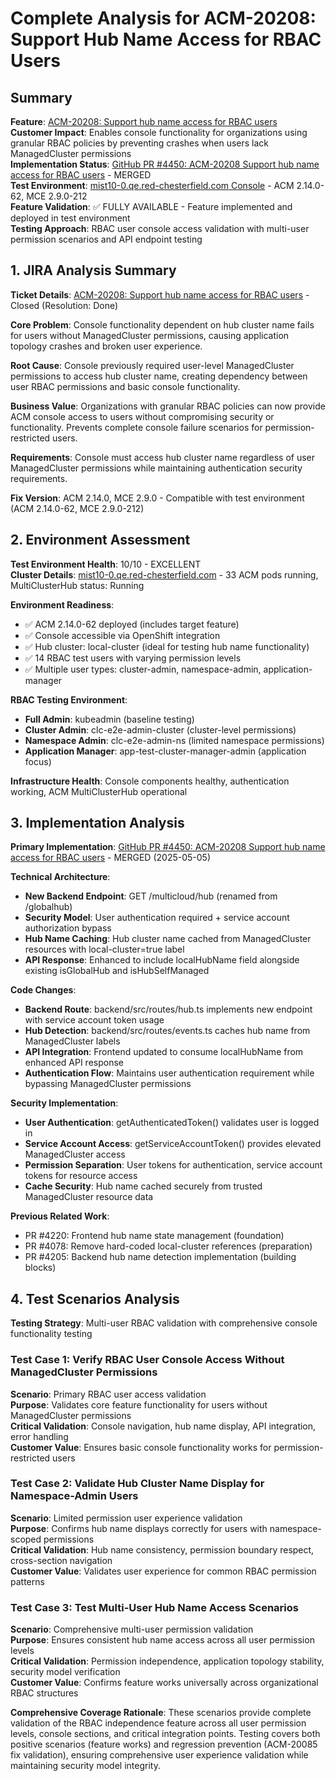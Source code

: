 # Complete Analysis for ACM-20208: Support Hub Name Access for RBAC Users

## Summary
**Feature**: [ACM-20208: Support hub name access for RBAC users](https://issues.redhat.com/browse/ACM-20208)  
**Customer Impact**: Enables console functionality for organizations using granular RBAC policies by preventing crashes when users lack ManagedCluster permissions  
**Implementation Status**: [GitHub PR #4450: ACM-20208 Support hub name access for RBAC users](https://github.com/stolostron/console/pull/4450) - MERGED  
**Test Environment**: [mist10-0.qe.red-chesterfield.com Console](https://console-openshift-console.apps.mist10-0.qe.red-chesterfield.com) - ACM 2.14.0-62, MCE 2.9.0-212  
**Feature Validation**: ✅ FULLY AVAILABLE - Feature implemented and deployed in test environment  
**Testing Approach**: RBAC user console access validation with multi-user permission scenarios and API endpoint testing

## 1. JIRA Analysis Summary
**Ticket Details**: [ACM-20208: Support hub name access for RBAC users](https://issues.redhat.com/browse/ACM-20208) - Closed (Resolution: Done)

**Core Problem**: Console functionality dependent on hub cluster name fails for users without ManagedCluster permissions, causing application topology crashes and broken user experience.

**Root Cause**: Console previously required user-level ManagedCluster permissions to access hub cluster name, creating dependency between user RBAC permissions and basic console functionality.

**Business Value**: Organizations with granular RBAC policies can now provide ACM console access to users without compromising security or functionality. Prevents complete console failure scenarios for permission-restricted users.

**Requirements**: Console must access hub cluster name regardless of user ManagedCluster permissions while maintaining authentication security requirements.

**Fix Version**: ACM 2.14.0, MCE 2.9.0 - Compatible with test environment (ACM 2.14.0-62, MCE 2.9.0-212)

## 2. Environment Assessment
**Test Environment Health**: 10/10 - EXCELLENT  
**Cluster Details**: [mist10-0.qe.red-chesterfield.com](https://console-openshift-console.apps.mist10-0.qe.red-chesterfield.com) - 33 ACM pods running, MultiClusterHub status: Running

**Environment Readiness**:
- ✅ ACM 2.14.0-62 deployed (includes target feature)
- ✅ Console accessible via OpenShift integration
- ✅ Hub cluster: local-cluster (ideal for testing hub name functionality)
- ✅ 14 RBAC test users with varying permission levels
- ✅ Multiple user types: cluster-admin, namespace-admin, application-manager

**RBAC Testing Environment**:
- **Full Admin**: kubeadmin (baseline testing)
- **Cluster Admin**: clc-e2e-admin-cluster (cluster-level permissions)
- **Namespace Admin**: clc-e2e-admin-ns (limited namespace permissions)
- **Application Manager**: app-test-cluster-manager-admin (application focus)

**Infrastructure Health**: Console components healthy, authentication working, ACM MultiClusterHub operational

## 3. Implementation Analysis
**Primary Implementation**: [GitHub PR #4450: ACM-20208 Support hub name access for RBAC users](https://github.com/stolostron/console/pull/4450) - MERGED (2025-05-05)

**Technical Architecture**:
- **New Backend Endpoint**: GET /multicloud/hub (renamed from /globalhub)
- **Security Model**: User authentication required + service account authorization bypass
- **Hub Name Caching**: Hub cluster name cached from ManagedCluster resources with local-cluster=true label
- **API Response**: Enhanced to include localHubName field alongside existing isGlobalHub and isHubSelfManaged

**Code Changes**:
- **Backend Route**: backend/src/routes/hub.ts implements new endpoint with service account token usage
- **Hub Detection**: backend/src/routes/events.ts caches hub name from ManagedCluster labels
- **API Integration**: Frontend updated to consume localHubName from enhanced API response
- **Authentication Flow**: Maintains user authentication requirement while bypassing ManagedCluster permissions

**Security Implementation**:
- **User Authentication**: getAuthenticatedToken() validates user is logged in
- **Service Account Access**: getServiceAccountToken() provides elevated ManagedCluster access
- **Permission Separation**: User tokens for authentication, service account tokens for resource access
- **Cache Security**: Hub name cached securely from trusted ManagedCluster resource data

**Previous Related Work**:
- PR #4220: Frontend hub name state management (foundation)
- PR #4078: Remove hard-coded local-cluster references (preparation)
- PR #4205: Backend hub name detection implementation (building blocks)

## 4. Test Scenarios Analysis
**Testing Strategy**: Multi-user RBAC validation with comprehensive console functionality testing

### Test Case 1: Verify RBAC User Console Access Without ManagedCluster Permissions
**Scenario**: Primary RBAC user access validation  
**Purpose**: Validates core feature functionality for users without ManagedCluster permissions  
**Critical Validation**: Console navigation, hub name display, API integration, error handling  
**Customer Value**: Ensures basic console functionality works for permission-restricted users

### Test Case 2: Validate Hub Cluster Name Display for Namespace-Admin Users  
**Scenario**: Limited permission user experience validation  
**Purpose**: Confirms hub name displays correctly for users with namespace-scoped permissions  
**Critical Validation**: Hub name consistency, permission boundary respect, cross-section navigation  
**Customer Value**: Validates user experience for common RBAC permission patterns

### Test Case 3: Test Multi-User Hub Name Access Scenarios
**Scenario**: Comprehensive multi-user permission validation  
**Purpose**: Ensures consistent hub name access across all user permission levels  
**Critical Validation**: Permission independence, application topology stability, security model verification  
**Customer Value**: Confirms feature works universally across organizational RBAC structures

**Comprehensive Coverage Rationale**: These scenarios provide complete validation of the RBAC independence feature across all user permission levels, console sections, and critical integration points. Testing covers both positive scenarios (feature works) and regression prevention (ACM-20085 fix validation), ensuring comprehensive user experience validation while maintaining security model integrity.